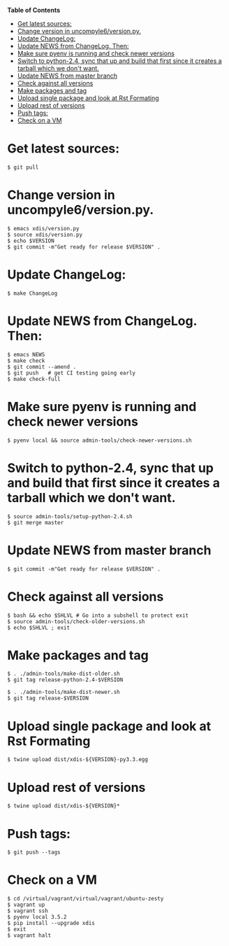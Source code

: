 <!-- markdown-toc start - Don't edit this section. Run M-x markdown-toc-refresh-toc -->
**Table of Contents**

- [Get latest sources:](#get-latest-sources)
- [Change version in uncompyle6/version.py.](#change-version-in-uncompyle6versionpy)
- [Update ChangeLog:](#update-changelog)
- [Update NEWS from ChangeLog. Then:](#update-news-from-changelog-then)
- [Make sure pyenv is running and check newer versions](#make-sure-pyenv-is-running-and-check-newer-versions)
- [Switch to python-2.4, sync that up and build that first since it creates a tarball which we don't want.](#switch-to-python-24-sync-that-up-and-build-that-first-since-it-creates-a-tarball-which-we-dont-want)
- [Update NEWS from master branch](#update-news-from-master-branch)
- [Check against all versions](#check-against-all-versions)
- [Make packages and tag](#make-packages-and-tag)
- [Upload single package and look at Rst Formating](#upload-single-package-and-look-at-rst-formating)
- [Upload rest of versions](#upload-rest-of-versions)
- [Push tags:](#push-tags)
- [Check on a VM](#check-on-a-vm)

<!-- markdown-toc end -->

# Get latest sources:

    $ git pull

# Change version in uncompyle6/version.py.

    $ emacs xdis/version.py
    $ source xdis/version.py
    $ echo $VERSION
    $ git commit -m"Get ready for release $VERSION" .


# Update ChangeLog:

    $ make ChangeLog

#  Update NEWS from ChangeLog. Then:

    $ emacs NEWS
    $ make check
    $ git commit --amend .
    $ git push   # get CI testing going early
    $ make check-full

# Make sure pyenv is running and check newer versions

    $ pyenv local && source admin-tools/check-newer-versions.sh

# Switch to python-2.4, sync that up and build that first since it creates a tarball which we don't want.

    $ source admin-tools/setup-python-2.4.sh
    $ git merge master

# Update NEWS from master branch

    $ git commit -m"Get ready for release $VERSION" .

# Check against all versions

    $ bash && echo $SHLVL # Go into a subshell to protect exit
    $ source admin-tools/check-older-versions.sh
    $ echo $SHLVL ; exit

# Make packages and tag

    $ . ./admin-tools/make-dist-older.sh
    $ git tag release-python-2.4-$VERSION

    $ . ./admin-tools/make-dist-newer.sh
    $ git tag release-$VERSION

# Upload single package and look at Rst Formating

    $ twine upload dist/xdis-${VERSION}-py3.3.egg

# Upload rest of versions

    $ twine upload dist/xdis-${VERSION}*

# Push tags:

    $ git push --tags

# Check on a VM

    $ cd /virtual/vagrant/virtual/vagrant/ubuntu-zesty
	$ vagrant up
	$ vagrant ssh
	$ pyenv local 3.5.2
	$ pip install --upgrade xdis
	$ exit
	$ vagrant halt
